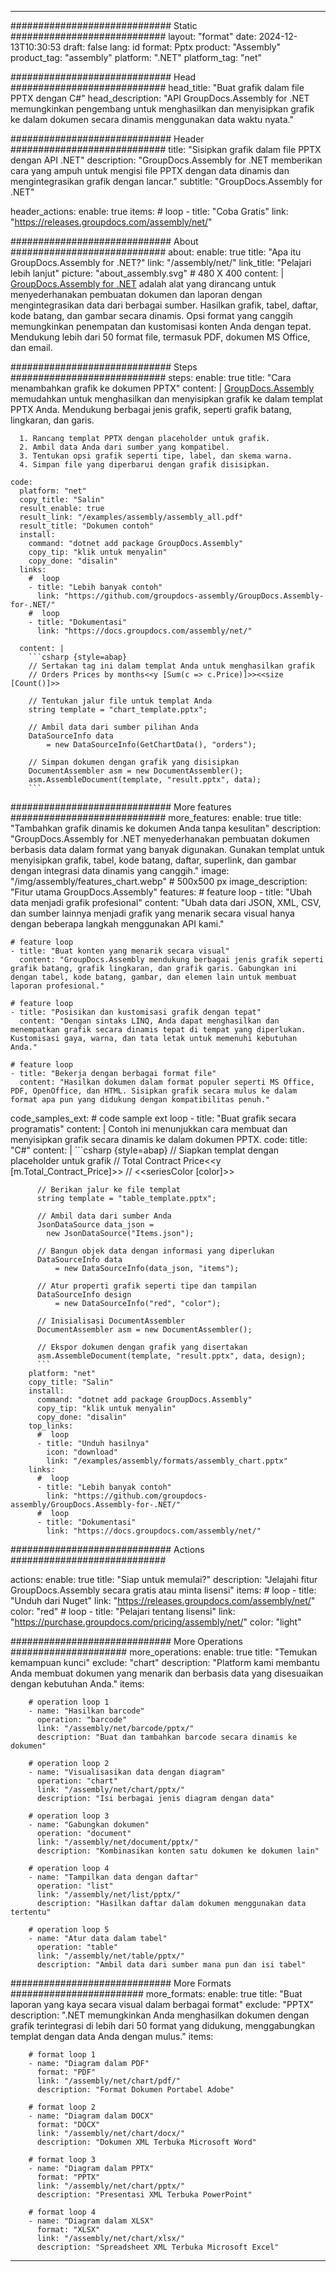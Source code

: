 



---
############################# Static ############################
layout: "format"
date:  2024-12-13T10:30:53
draft: false
lang: id
format: Pptx
product: "Assembly"
product_tag: "assembly"
platform: ".NET"
platform_tag: "net"

############################# Head ############################
head_title: "Buat grafik dalam file PPTX dengan C#"
head_description: "API GroupDocs.Assembly for .NET memungkinkan pengembang untuk menghasilkan dan menyisipkan grafik ke dalam dokumen secara dinamis menggunakan data waktu nyata."

############################# Header ############################
title: "Sisipkan grafik dalam file PPTX dengan API .NET" 
description: "GroupDocs.Assembly for .NET memberikan cara yang ampuh untuk mengisi file PPTX dengan data dinamis dan mengintegrasikan grafik dengan lancar."
subtitle: "GroupDocs.Assembly for .NET" 

header_actions:
  enable: true
  items:
    #  loop
    - title: "Coba Gratis"
      link: "https://releases.groupdocs.com/assembly/net/"
      
############################# About ############################
about:
    enable: true
    title: "Apa itu GroupDocs.Assembly for .NET?"
    link: "/assembly/net/"
    link_title: "Pelajari lebih lanjut"
    picture: "about_assembly.svg" # 480 X 400
    content: |
       [GroupDocs.Assembly for .NET](/assembly/net/) adalah alat yang dirancang untuk menyederhanakan pembuatan dokumen dan laporan dengan mengintegrasikan data dari berbagai sumber. Hasilkan grafik, tabel, daftar, kode batang, dan gambar secara dinamis. Opsi format yang canggih memungkinkan penempatan dan kustomisasi konten Anda dengan tepat. Mendukung lebih dari 50 format file, termasuk PDF, dokumen MS Office, dan email.

############################# Steps ############################
steps:
    enable: true
    title: "Cara menambahkan grafik ke dokumen PPTX"
    content: |
      [GroupDocs.Assembly](/assembly/net/) memudahkan untuk menghasilkan dan menyisipkan grafik ke dalam templat PPTX Anda. Mendukung berbagai jenis grafik, seperti grafik batang, lingkaran, dan garis.
      
      1. Rancang templat PPTX dengan placeholder untuk grafik.
      2. Ambil data Anda dari sumber yang kompatibel.
      3. Tentukan opsi grafik seperti tipe, label, dan skema warna.
      4. Simpan file yang diperbarui dengan grafik disisipkan.
   
    code:
      platform: "net"
      copy_title: "Salin"
      result_enable: true
      result_link: "/examples/assembly/assembly_all.pdf"
      result_title: "Dokumen contoh"
      install:
        command: "dotnet add package GroupDocs.Assembly"
        copy_tip: "klik untuk menyalin"
        copy_done: "disalin"
      links:
        #  loop
        - title: "Lebih banyak contoh"
          link: "https://github.com/groupdocs-assembly/GroupDocs.Assembly-for-.NET/"
        #  loop
        - title: "Dokumentasi"
          link: "https://docs.groupdocs.com/assembly/net/"
          
      content: |
        ```csharp {style=abap}
        // Sertakan tag ini dalam templat Anda untuk menghasilkan grafik
        // Orders Prices by months<<y [Sum(c => c.Price)]>><<size [Count()]>>

        // Tentukan jalur file untuk templat Anda
        string template = "chart_template.pptx";

        // Ambil data dari sumber pilihan Anda
        DataSourceInfo data 
            = new DataSourceInfo(GetChartData(), "orders");

        // Simpan dokumen dengan grafik yang disisipkan
        DocumentAssembler asm = new DocumentAssembler();
        asm.AssembleDocument(template, "result.pptx", data);
        ```            

############################# More features ############################
more_features:
  enable: true
  title: "Tambahkan grafik dinamis ke dokumen Anda tanpa kesulitan"
  description: "GroupDocs.Assembly for .NET menyederhanakan pembuatan dokumen berbasis data dalam format yang banyak digunakan. Gunakan templat untuk menyisipkan grafik, tabel, kode batang, daftar, superlink, dan gambar dengan integrasi data dinamis yang canggih."
  image: "/img/assembly/features_chart.webp" # 500x500 px
  image_description: "Fitur utama GroupDocs.Assembly"
  features:
    # feature loop
    - title: "Ubah data menjadi grafik profesional"
      content: "Ubah data dari JSON, XML, CSV, dan sumber lainnya menjadi grafik yang menarik secara visual hanya dengan beberapa langkah menggunakan API kami."

    # feature loop
    - title: "Buat konten yang menarik secara visual"
      content: "GroupDocs.Assembly mendukung berbagai jenis grafik seperti grafik batang, grafik lingkaran, dan grafik garis. Gabungkan ini dengan tabel, kode batang, gambar, dan elemen lain untuk membuat laporan profesional."

    # feature loop
    - title: "Posisikan dan kustomisasi grafik dengan tepat"
      content: "Dengan sintaks LINQ, Anda dapat menghasilkan dan menempatkan grafik secara dinamis tepat di tempat yang diperlukan. Kustomisasi gaya, warna, dan tata letak untuk memenuhi kebutuhan Anda."

    # feature loop
    - title: "Bekerja dengan berbagai format file"
      content: "Hasilkan dokumen dalam format populer seperti MS Office, PDF, OpenOffice, dan HTML. Sisipkan grafik secara mulus ke dalam format apa pun yang didukung dengan kompatibilitas penuh."
      
  code_samples_ext:
    # code sample ext loop
    - title: "Buat grafik secara programatis"
      content: |
        Contoh ini menunjukkan cara membuat dan menyisipkan grafik secara dinamis ke dalam dokumen PPTX.
      code:
        title: "C#"
        content: |
          ```csharp {style=abap}
          // Siapkan templat dengan placeholder untuk grafik
          // Total Contract Price<<y [m.Total_Contract_Price]>>
          // <<seriesColor [color]>>

          // Berikan jalur ke file templat
          string template = "table_template.pptx";

          // Ambil data dari sumber Anda
          JsonDataSource data_json = 
            new JsonDataSource("Items.json");

          // Bangun objek data dengan informasi yang diperlukan
          DataSourceInfo data 
              = new DataSourceInfo(data_json, "items");

          // Atur properti grafik seperti tipe dan tampilan
          DataSourceInfo design 
              = new DataSourceInfo("red", "color");

          // Inisialisasi DocumentAssembler
          DocumentAssembler asm = new DocumentAssembler();

          // Ekspor dokumen dengan grafik yang disertakan
          asm.AssembleDocument(template, "result.pptx", data, design);
          ```
        platform: "net"
        copy_title: "Salin"
        install:
          command: "dotnet add package GroupDocs.Assembly"
          copy_tip: "klik untuk menyalin"
          copy_done: "disalin"
        top_links:
          #  loop
          - title: "Unduh hasilnya"
            icon: "download"
            link: "/examples/assembly/formats/assembly_chart.pptx"
        links:
          #  loop
          - title: "Lebih banyak contoh"
            link: "https://github.com/groupdocs-assembly/GroupDocs.Assembly-for-.NET/"
          #  loop
          - title: "Dokumentasi"
            link: "https://docs.groupdocs.com/assembly/net/"
            

            


############################# Actions ############################

actions:
  enable: true
  title: "Siap untuk memulai?"
  description: "Jelajahi fitur GroupDocs.Assembly secara gratis atau minta lisensi"
  items:
    #  loop
    - title: "Unduh dari Nuget"
      link: "https://releases.groupdocs.com/assembly/net/"
      color: "red"
        #  loop
    - title: "Pelajari tentang lisensi"
      link: "https://purchase.groupdocs.com/pricing/assembly/net/"
      color: "light"


############################# More Operations #####################
more_operations:
    enable: true
    title: "Temukan kemampuan kunci"
    exclude: "chart"
    description: "Platform kami membantu Anda membuat dokumen yang menarik dan berbasis data yang disesuaikan dengan kebutuhan Anda."
    items: 
          
        # operation loop 1
        - name: "Hasilkan barcode"
          operation: "barcode"
          link: "/assembly/net/barcode/pptx/"
          description: "Buat dan tambahkan barcode secara dinamis ke dokumen"

        # operation loop 2
        - name: "Visualisasikan data dengan diagram"
          operation: "chart"
          link: "/assembly/net/chart/pptx/"
          description: "Isi berbagai jenis diagram dengan data"

        # operation loop 3
        - name: "Gabungkan dokumen"
          operation: "document"
          link: "/assembly/net/document/pptx/"
          description: "Kombinasikan konten satu dokumen ke dokumen lain"

        # operation loop 4
        - name: "Tampilkan data dengan daftar"
          operation: "list"
          link: "/assembly/net/list/pptx/"
          description: "Hasilkan daftar dalam dokumen menggunakan data tertentu"

        # operation loop 5
        - name: "Atur data dalam tabel"
          operation: "table"
          link: "/assembly/net/table/pptx/"
          description: "Ambil data dari sumber mana pun dan isi tabel"
         
          
############################# More Formats ########################
more_formats:
    enable: true
    title: "Buat laporan yang kaya secara visual dalam berbagai format"
    exclude: "PPTX"
    description: ".NET memungkinkan Anda menghasilkan dokumen dengan grafik terintegrasi di lebih dari 50 format yang didukung, menggabungkan templat dengan data Anda dengan mulus."
    items: 
          
        # format loop 1
        - name: "Diagram dalam PDF"
          format: "PDF"
          link: "/assembly/net/chart/pdf/"
          description: "Format Dokumen Portabel Adobe"
          
        # format loop 2
        - name: "Diagram dalam DOCX"
          format: "DOCX"
          link: "/assembly/net/chart/docx/"
          description: "Dokumen XML Terbuka Microsoft Word"
          
        # format loop 3
        - name: "Diagram dalam PPTX"
          format: "PPTX"
          link: "/assembly/net/chart/pptx/"
          description: "Presentasi XML Terbuka PowerPoint"
          
        # format loop 4
        - name: "Diagram dalam XLSX"
          format: "XLSX"
          link: "/assembly/net/chart/xlsx/"
          description: "Spreadsheet XML Terbuka Microsoft Excel"


          

---